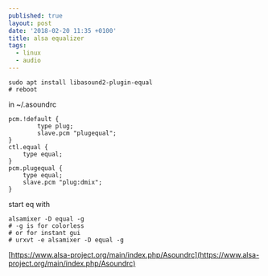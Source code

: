 ```yaml
---
published: true
layout: post
date: '2018-02-20 11:35 +0100'
title: alsa equalizer
tags:
  - linux
  - audio
---
```

	sudo apt install libasound2-plugin-equal
    # reboot
    
in ~/.asoundrc

    pcm.!default {
            type plug;
            slave.pcm "plugequal";
    }
    ctl.equal {
        type equal;
    }
    pcm.plugequal {
        type equal;
        slave.pcm "plug:dmix";
    }
    
start eq with 

	alsamixer -D equal -g
    # -g is for colorless
	# or for instant gui
    # urxvt -e alsamixer -D equal -g
    
[https://www.alsa-project.org/main/index.php/Asoundrc](https://www.alsa-project.org/main/index.php/Asoundrc)
    
